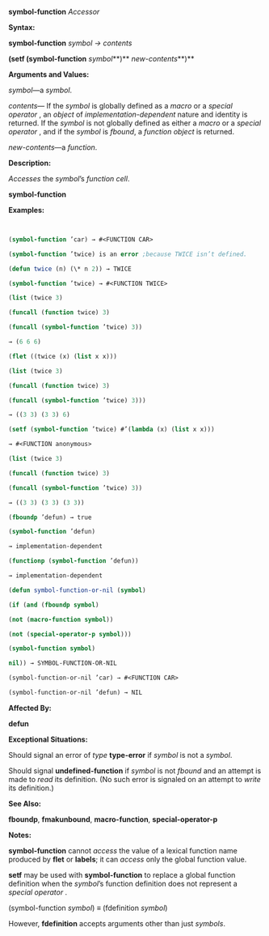 **symbol-function** *Accessor* 



**Syntax:** 



**symbol-function** *symbol → contents* 



**(setf (symbol-function** *symbol***)** *new-contents***)** 



**Arguments and Values:** 



*symbol*—a *symbol*. 



*contents*— If the *symbol* is globally defined as a *macro* or a *special operator* , an *object* of *implementation-dependent* nature and identity is returned. If the *symbol* is not globally defined as either a *macro* or a *special operator* , and if the *symbol* is *fbound*, a *function object* is returned. 



*new-contents*—a *function*. 



**Description:** 



*Accesses* the *symbol*’s *function cell*. 







 



 



**symbol-function** 



**Examples:**
```lisp
 

(symbol-function ’car) → #<FUNCTION CAR> 

(symbol-function ’twice) is an error ;because TWICE isn’t defined. 

(defun twice (n) (\* n 2)) → TWICE 

(symbol-function ’twice) → #<FUNCTION TWICE> 

(list (twice 3) 

(funcall (function twice) 3) 

(funcall (symbol-function ’twice) 3)) 

→ (6 6 6) 

(flet ((twice (x) (list x x))) 

(list (twice 3) 

(funcall (function twice) 3) 

(funcall (symbol-function ’twice) 3))) 

→ ((3 3) (3 3) 6) 

(setf (symbol-function ’twice) #’(lambda (x) (list x x))) 

→ #<FUNCTION anonymous> 

(list (twice 3) 

(funcall (function twice) 3) 

(funcall (symbol-function ’twice) 3)) 

→ ((3 3) (3 3) (3 3)) 

(fboundp ’defun) → true 

(symbol-function ’defun) 

→ implementation-dependent 

(functionp (symbol-function ’defun)) 

→ implementation-dependent 

(defun symbol-function-or-nil (symbol) 

(if (and (fboundp symbol) 

(not (macro-function symbol)) 

(not (special-operator-p symbol))) 

(symbol-function symbol) 

nil)) → SYMBOL-FUNCTION-OR-NIL 

(symbol-function-or-nil ’car) → #<FUNCTION CAR> 

(symbol-function-or-nil ’defun) → NIL 


```
**Affected By:** 



**defun** 



**Exceptional Situations:** 



Should signal an error of *type* **type-error** if *symbol* is not a *symbol*. 



Should signal **undefined-function** if *symbol* is not *fbound* and an attempt is made to *read* its definition. (No such error is signaled on an attempt to *write* its definition.) 



**See Also:** 



**fboundp**, **fmakunbound**, **macro-function**, **special-operator-p** 







 



 



**Notes:** 



**symbol-function** cannot *access* the value of a lexical function name produced by **flet** or **labels**; it can *access* only the global function value. 



**setf** may be used with **symbol-function** to replace a global function definition when the *symbol*’s function definition does not represent a *special operator* . 



(symbol-function *symbol*) *≡* (fdefinition *symbol*) 



However, **fdefinition** accepts arguments other than just *symbols*. 



